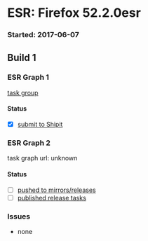 # ESR: Firefox 52.2.0esr

### Started: 2017-06-07

## Build 1

### ESR Graph 1
[task group](https://tools.taskcluster.net/push-inspector/#/zxmc8zD6R3ivaUfeZsgWxg)

#### Status
- [x] [submit to Shipit](https://wiki.mozilla.org/Release:Release_Automation_on_Mercurial:Starting_a_Release#Submit_to_Ship_It)

### ESR Graph 2
task graph url: unknown

#### Status
- [ ] [pushed to mirrors/releases](../how-tos/relpro.md#2-push-to-releases-dir-mirrors)
- [ ] [published release tasks](../how-tos/relpro.md#3-publish-release)

### Issues
- none


